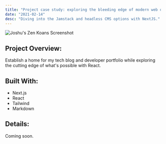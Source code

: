 ```yaml
---
title: "Project case study: exploring the bleeding edge of modern web dev"
date: "2021-02-14"
desc: "Diving into the Jamstack and headless CMS options with NextJS."
---
```


  <div>
    <Image
      src="../images/ss-desktop.png"
      className="rounded-xl"
      height={355}
      width={640}
      alt="Joshu's Zen Koans Screenshot"
    />
  </div>

  ## Project Overview:

  Establish a home for my tech blog and developer portfolio while exploring the cutting edge of what's possible with React.

  ## Built With:

  * Next.js
  * React
  * Tailwind
  * Markdown

  ## Details:

  Coming soon.
